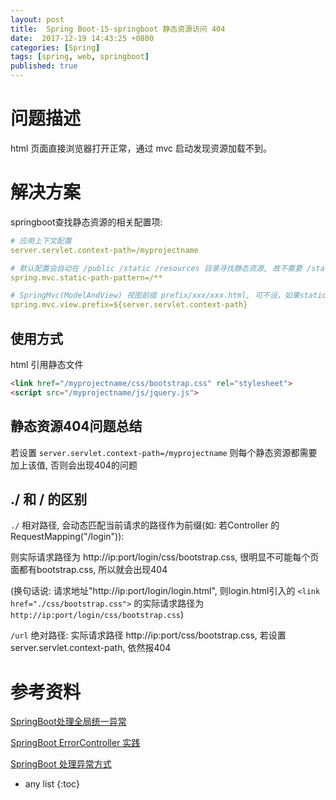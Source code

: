 ```yaml
---
layout: post
title:  Spring Boot-15-springboot 静态资源访问 404
date:  2017-12-19 14:43:25 +0800
categories: [Spring]
tags: [spring, web, springboot]
published: true
---
```


# 问题描述

html 页面直接浏览器打开正常，通过 mvc 启动发现资源加载不到。

# 解决方案

springboot查找静态资源的相关配置项:

```yml
# 应用上下文配置
server.servlet.context-path=/myprojectname

# 默认配置会自动在 /public /static /resources 目录寻找静态资源, 故不需要 /static 等前缀
spring.mvc.static-path-pattern=/**

# SpringMvc(ModelAndView) 视图前缀 prefix/xxx/xxx.html, 可不设，如果static目录下有以工程名命名的文件夹，则可以设置(如: /static/project/css)
spring.mvc.view.prefix=${server.servlet.context-path}
```

## 使用方式

html 引用静态文件

```html
<link href="/myprojectname/css/bootstrap.css" rel="stylesheet">
<script src="/myprojectname/js/jquery.js">
```

## 静态资源404问题总结

若设置 `server.servlet.context-path=/myprojectname` 则每个静态资源都需要加上该值, 否则会出现404的问题

## ./ 和 / 的区别

`./` 相对路径, 会动态匹配当前请求的路径作为前缀(如: 若Controller 的 RequestMapping("/login")):

则实际请求路径为 http://ip:port/login/css/bootstrap.css, 很明显不可能每个页面都有bootstrap.css, 所以就会出现404

(换句话说: 请求地址"http://ip:port/login/login.html", 则login.html引入的 `<link href="./css/bootstrap.css">` 的实际请求路径为 `http://ip:port/login/css/bootstrap.css`)

`/url` 绝对路径: 实际请求路径 http://ip:port/css/bootstrap.css, 若设置 server.servlet.context-path, 依然报404

# 参考资料

[SpringBoot处理全局统一异常](https://www.cnblogs.com/lgjlife/p/10988439.html)

[SpringBoot ErrorController 实践](https://www.jianshu.com/p/23edca918ce8)

[SpringBoot 处理异常方式](https://www.cnblogs.com/sunfie/p/11436159.html)

* any list
{:toc}

